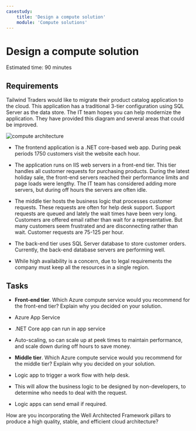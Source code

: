 ```yaml
---
casestudy:
    title: 'Design a compute solution'
    module: 'Compute solutions'
---
```


# Design a compute solution

Estimated time: 90 minutes

## Requirements

Tailwind Traders would like to migrate their product catalog application to the cloud. This application has a traditional 3-tier configuration using SQL Server as the data store. The IT team hopes you can help modernize the application. They have provided this diagram and several areas that could be improved. 

![compute architecture](media/compute.png)

* The frontend application is a .NET core-based web app. During peak periods 1750 customers visit the website each hour. 

* The application runs on IIS web servers in a front-end tier. This tier handles all customer requests for purchasing products. During the latest holiday sale, the front-end servers reached their performance limits and page loads were lengthy. The IT team has considered adding more servers, but during off hours the servers are often idle.

* The middle tier hosts the business logic that processes customer requests. These requests are often for help desk support. Support requests are queued and lately the wait times have been very long. Customers are offered email rather than wait for a representative. But many customers seem frustrated and are disconnecting rather than wait. Customer requests are 75-125 per hour. 

* The back-end tier uses SQL Server database to store customer orders. Currently, the back-end database servers are performing well.

* While high availability is a concern, due to legal requirements the company must keep all the resources in a single region.

## Tasks

* **Front-end tier**. Which Azure compute service would you recommend for the front-end tier? Explain why you decided on your solution. 
* Azure App Service
* .NET Core app can run in app service
* Auto-scaling, so can scale up at peek times to maintain performance, and scale down during off hours to save money.

* **Middle tier**. Which Azure compute service would you recommend for the middle tier? Explain why you decided on your solution. 
* Logic app to trigger a work flow with help desk.
* This will allow the business logic to be designed by non-developers, to determine who needs to deal with the request.
* Logic apps can send email if required.

How are you incorporating the Well Architected Framework pillars to produce a high quality, stable, and efficient cloud architecture?
